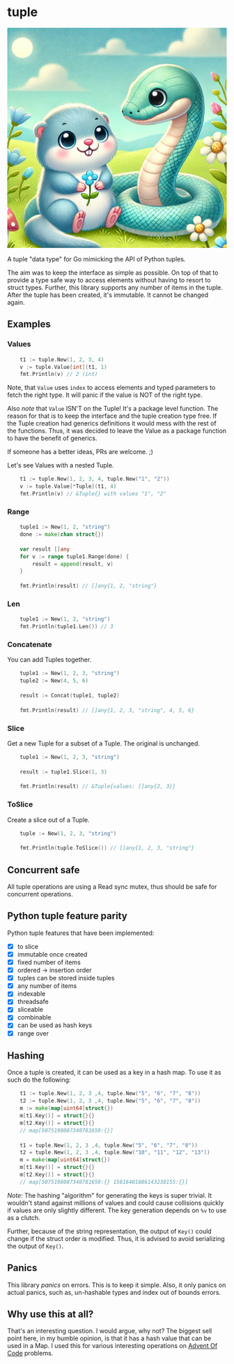 # tuple

![logo](./logo.jpeg)

A tuple "data type" for Go mimicking the API of Python tuples.

The aim was to keep the interface as simple as possible. On top of that
to provide a type safe way to access elements without having to resort
to struct types. Further, this library supports any number of items in
the tuple. After the tuple has been created, it's immutable. It cannot
be changed again.

## Examples

### Values

```go
    t1 := tuple.New(1, 2, 3, 4)
    v := tuple.Value[int](t1, 1)
    fmt.Println(v) // 2 (int)
```

Note, that `Value` uses `index` to access elements and typed parameters to
fetch the right type. It will panic if the value is NOT of the right type.

Also _note_ that `Value` ISN'T on the Tuple! It's a package level function.
The reason for that is to keep the interface and the tuple creation type free.
If the Tuple creation had generics definitions it would mess with the
rest of the functions. Thus, it was decided to leave the Value as a package
function to have the benefit of generics.

If someone has a better ideas, PRs are welcome. ;)

Let's see Values with a nested Tuple.

```go
    t1 := tuple.New(1, 2, 3, 4, tuple.New("1", "2"))
    v := tuple.Value[*Tuple](t1, 4)
    fmt.Println(v) // &Tuple{} with values "1", "2"
```

### Range

```go
	tuple1 := New(1, 2, "string")
	done := make(chan struct{})

	var result []any
	for v := range tuple1.Range(done) {
		result = append(result, v)
	}

	fmt.Println(result) // []any{1, 2, "string"}
```

### Len

```go
    tuple1 := New(1, 2, "string")
	fmt.Println(tuple1.Len()) // 3
```

### Concatenate

You can add Tuples together.

```go
	tuple1 := New(1, 2, 3, "string")
	tuple2 := New(4, 5, 6)

	result := Concat(tuple1, tuple2)

	fmt.Println(result) // []any{1, 2, 3, "string", 4, 5, 6}
```

### Slice

Get a new Tuple for a subset of a Tuple. The original is unchanged.

```go
	tuple1 := New(1, 2, 3, "string")

	result := tuple1.Slice(1, 3)

    fmt.Println(result) // &Tuple{values: []any{2, 3}}
```

### ToSlice

Create a slice out of a Tuple.

```go
	tuple := New(1, 2, 3, "string")

	fmt.Println(tuple.ToSlice()) // []any{1, 2, 3, "string"}
```

## Concurrent safe

All tuple operations are using a Read sync mutex, thus should be safe for concurrent operations.

## Python tuple feature parity

Python tuple features that have been implemented:

- [x] to slice
- [x] immutable once created
- [x] fixed number of items
- [x] ordered -> insertion order
- [x] tuples can be stored inside tuples
- [x] any number of items
- [x] indexable
- [x] threadsafe
- [x] sliceable
- [x] combinable
- [x] can be used as hash keys
- [x] range over

## Hashing

Once a tuple is created, it can be used as a key in a hash map. To use it as such do the following:

```go
    t1 := tuple.New(1, 2, 3 ,4, tuple.New("5", "6", "7", "8"))
    t2 := tuple.New(1, 2, 3 ,4, tuple.New("5", "6", "7", "8"))
    m := make(map[uint64]struct{})
    m[t1.Key()] = struct{}{}
    m[t2.Key()] = struct{}{}
    // map[5075198087340781659:{}]

    t1 = tuple.New(1, 2, 3 ,4, tuple.New("5", "6", "7", "8"))
    t2 = tuple.New(1, 2, 3 ,4, tuple.New("10", "11", "12", "13"))
    m = make(map[uint64]struct{})
    m[t1.Key()] = struct{}{}
    m[t2.Key()] = struct{}{}
    // map[5075198087340781659:{} 15816401886143238155:{}]
```

_Note_: The hashing "algorithm" for generating the keys is super trivial. It wouldn't stand against millions of
values and could cause collisions quickly if values are only slightly different. The key generation depends on
`%v` to use as a clutch.

Further, because of the string representation, the output of `Key()` could change if the struct order
is modified. Thus, it is advised to avoid serializing the output of `Key()`.


## Panics

This library _panics_ on errors. This is to keep it simple. Also, it only panics
on actual panics, such as, un-hashable types and index out of bounds errors.

## Why use this at all?

That's an interesting question. I would argue, why not? The biggest sell point here,
in my humble opinion, is that it has a hash value that can be used in a Map.
I used this for various interesting operations on [Advent Of Code](https://adventofcode.com/) problems.
